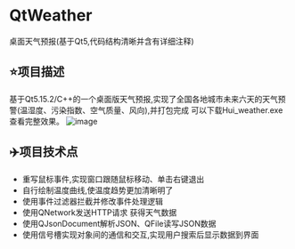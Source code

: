 # QtWeather
桌面天气预报(基于Qt5,代码结构清晰并含有详细注释)

## :star:项目描述
基于Qt5.15.2/C++的一个桌面版天气预报,实现了全国各地城市未来六天的天气预警(温湿度、污染指数、空气质量、风向),并打包完成 可以下载Hui_weather.exe查看完整效果。
![image](https://github.com/hui0927/QtWeather/assets/117810372/fde6cf58-5b96-4d7d-8ce7-f61741c60dd4)


## :airplane:项目技术点
* 重写鼠标事件,实现窗口跟随鼠标移动、单击右键退出
* 自行绘制温度曲线,使温度趋势更加清晰明了
* 使用事件过滤器拦截并修改事件处理逻辑
* 使用QNetwork发送HTTP请求 获得天气数据
* 使用QJsonDocument解析JSON、QFile读写JSON数据
* 使用信号槽实现对象间的通信和交互,实现用户搜索后显示数据到界面
